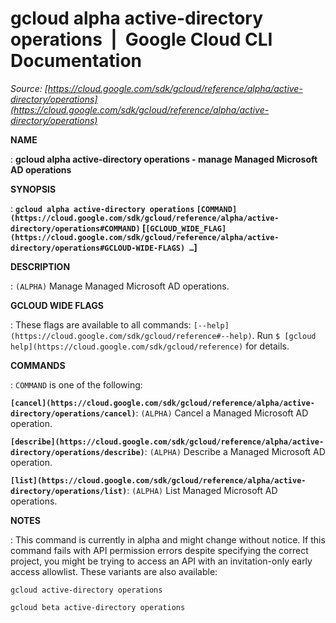 # gcloud alpha active-directory operations  |  Google Cloud CLI Documentation

*Source: [https://cloud.google.com/sdk/gcloud/reference/alpha/active-directory/operations](https://cloud.google.com/sdk/gcloud/reference/alpha/active-directory/operations)*

**NAME**

: **gcloud alpha active-directory operations - manage Managed Microsoft AD operations**

**SYNOPSIS**

: **`gcloud alpha active-directory operations` `[COMMAND](https://cloud.google.com/sdk/gcloud/reference/alpha/active-directory/operations#COMMAND)` [`[GCLOUD_WIDE_FLAG](https://cloud.google.com/sdk/gcloud/reference/alpha/active-directory/operations#GCLOUD-WIDE-FLAGS) …`]**

**DESCRIPTION**

: `(ALPHA)` Manage Managed Microsoft AD operations.

**GCLOUD WIDE FLAGS**

: These flags are available to all commands: `[--help](https://cloud.google.com/sdk/gcloud/reference#--help)`.
Run `$ [gcloud help](https://cloud.google.com/sdk/gcloud/reference)` for details.

**COMMANDS**

: ``COMMAND`` is one of the following:

**`[cancel](https://cloud.google.com/sdk/gcloud/reference/alpha/active-directory/operations/cancel)`**:
`(ALPHA)` Cancel a Managed Microsoft AD operation.

**`[describe](https://cloud.google.com/sdk/gcloud/reference/alpha/active-directory/operations/describe)`**:
`(ALPHA)` Describe a Managed Microsoft AD operation.

**`[list](https://cloud.google.com/sdk/gcloud/reference/alpha/active-directory/operations/list)`**:
`(ALPHA)` List Managed Microsoft AD operations.

**NOTES**

: This command is currently in alpha and might change without notice. If this
command fails with API permission errors despite specifying the correct project,
you might be trying to access an API with an invitation-only early access
allowlist. These variants are also available:

```
gcloud active-directory operations
```

```
gcloud beta active-directory operations
```